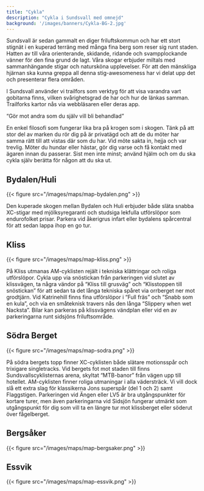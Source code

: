 ```yaml
---
title: "Cykla"
description: "Cykla i Sundsvall med omnejd"
background: '/images/banners/Cykla-BG-2.jpg'
---
```

Sundsvall är sedan gammalt en diger friluftskommun och har ett stort stignät i en kuperad terräng med många fina berg som
reser sig runt staden. Hatten av till våra orienterande, skidande, ridande och svampplockande vänner för den fina grund de lagt.
Våra skogar erbjuder miltals med sammanhängande stigar och natursköna upplevelser. För att den mänskliga hjärnan ska kunna greppa
all denna stig-awesomeness har vi delat upp det och presenterar flera områden.

I Sundsvall använder vi trailfors som verktyg för att visa varandra vart gobitarna finns, vilken svårighetsgrad de har och hur de
länkas samman. Trailforks kartor nås via webbläsaren eller deras app.

<q>Gör mot andra som du själv vill bli behandlad</q>

En enkel filosofi som fungerar lika bra på krogen som i skogen. Tänk på att stor del av marken du rör dig på är privatägd och att
de du möter har samma rätt till att vistas där som du har. Vid möte sakta in, hejja och var trevlig. Möter du hundar eller hästar,
gör dig varse och få kontakt med ägaren innan du passerar. Sist men inte minst; använd hjälm och om du ska cykla själv berätta för
någon att du ska ut.

## Bydalen/Huli

{{< figure src="/images/maps/map-bydalen.png" >}}

Den kuperade skogen mellan Bydalen och Huli erbjuder både släta snabba XC-stigar med mjölksyregaranti och studsiga lekfulla utförslöpor
som endurofolket prisar. Parkera vid åkerigrus infart eller bydalens spårcentral för att sedan lappa ihop en go tur.

## Kliss

{{< figure src="/images/maps/map-kliss.png" >}}

På Kliss utmanas AM-cyklisten rejält i tekniska klättringar och roliga utförslöpor. Cykla upp via snöstickan från parkeringen vid slutet av
klissvägen, ta några vändor på “Kliss till grusväg” och “Klisstoppen till snöstickan” för att sedan ta det långa tekniska spåret via orrberget ner
mot grodtjärn. Vid Katrinehill finns fina utförslöpor i “Full fräs” och “Snabb som en kula”, och via en småteknisk travers nås den långa
“Slippery when wet Nacksta”. Bilar kan parkeras på klissvägens vändplan eller vid en av parkeringarna runt sidsjöns friluftsområde.

## Södra Berget

{{< figure src="/images/maps/map-sodra.png" >}}

På södra bergets topp finner XC-cyklisten både slätare motionsspår och trixigare singletracks. Vid bergets fot mot staden till finns Sundsvallscyklisternas
arena, skyltat “MTB-banor” från vägen upp till hotellet. AM-cyklisten finner roliga utmaningar i alla vädersträck. Vi vill dock slå ett extra slag för
klassikerna Jons superspår (del 1 och 2) samt Flaggstigen. Parkeringen vid Ängen eller LV5 är bra utgångspunkter för kortare turer, men även parkeringarna
vid Sidsjön fungerar utmärkt som utgångspunkt för dig som vill ta en längre tur mot klissberget eller söderut över fågelberget.

## Bergsåker

{{< figure src="/images/maps/map-bergsaker.png" >}}

## Essvik

{{< figure src="/images/maps/map-essvik.png" >}}

